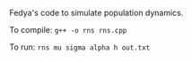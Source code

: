 Fedya's code to simulate population dynamics. 

To compile: `g++ -o rns rns.cpp`

To run: `rns mu sigma alpha h out.txt`
